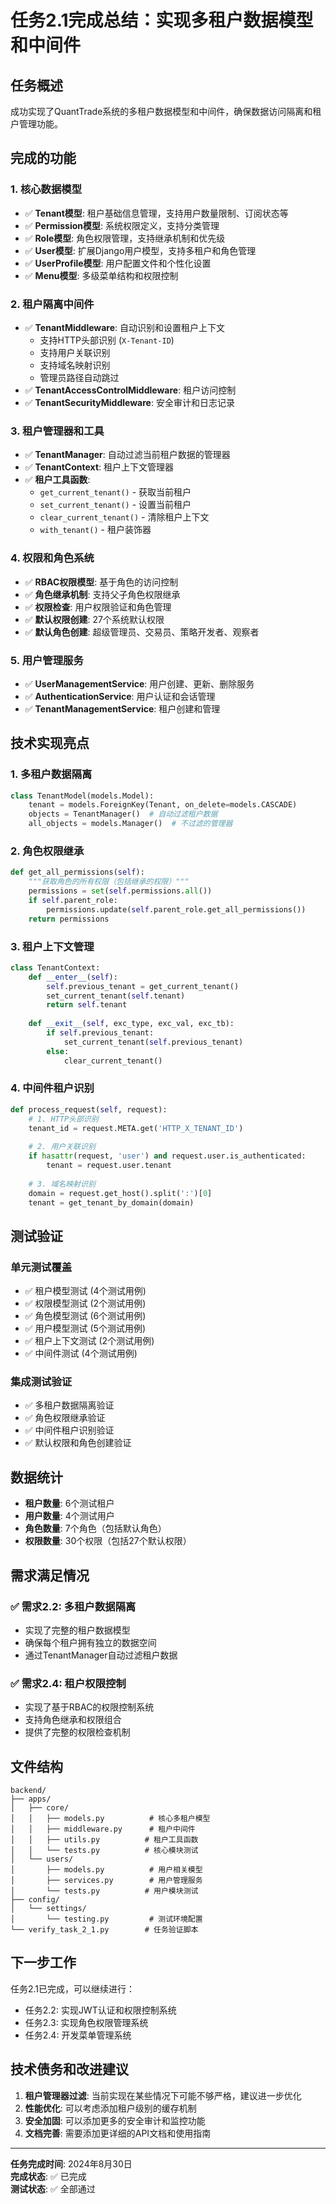 # 任务2.1完成总结：实现多租户数据模型和中间件

## 任务概述
成功实现了QuantTrade系统的多租户数据模型和中间件，确保数据访问隔离和租户管理功能。

## 完成的功能

### 1. 核心数据模型
- ✅ **Tenant模型**: 租户基础信息管理，支持用户数量限制、订阅状态等
- ✅ **Permission模型**: 系统权限定义，支持分类管理
- ✅ **Role模型**: 角色权限管理，支持继承机制和优先级
- ✅ **User模型**: 扩展Django用户模型，支持多租户和角色管理
- ✅ **UserProfile模型**: 用户配置文件和个性化设置
- ✅ **Menu模型**: 多级菜单结构和权限控制

### 2. 租户隔离中间件
- ✅ **TenantMiddleware**: 自动识别和设置租户上下文
  - 支持HTTP头部识别 (`X-Tenant-ID`)
  - 支持用户关联识别
  - 支持域名映射识别
  - 管理员路径自动跳过
- ✅ **TenantAccessControlMiddleware**: 租户访问控制
- ✅ **TenantSecurityMiddleware**: 安全审计和日志记录

### 3. 租户管理器和工具
- ✅ **TenantManager**: 自动过滤当前租户数据的管理器
- ✅ **TenantContext**: 租户上下文管理器
- ✅ **租户工具函数**: 
  - `get_current_tenant()` - 获取当前租户
  - `set_current_tenant()` - 设置当前租户
  - `clear_current_tenant()` - 清除租户上下文
  - `with_tenant()` - 租户装饰器

### 4. 权限和角色系统
- ✅ **RBAC权限模型**: 基于角色的访问控制
- ✅ **角色继承机制**: 支持父子角色权限继承
- ✅ **权限检查**: 用户权限验证和角色管理
- ✅ **默认权限创建**: 27个系统默认权限
- ✅ **默认角色创建**: 超级管理员、交易员、策略开发者、观察者

### 5. 用户管理服务
- ✅ **UserManagementService**: 用户创建、更新、删除服务
- ✅ **AuthenticationService**: 用户认证和会话管理
- ✅ **TenantManagementService**: 租户创建和管理

## 技术实现亮点

### 1. 多租户数据隔离
```python
class TenantModel(models.Model):
    tenant = models.ForeignKey(Tenant, on_delete=models.CASCADE)
    objects = TenantManager()  # 自动过滤租户数据
    all_objects = models.Manager()  # 不过滤的管理器
```

### 2. 角色权限继承
```python
def get_all_permissions(self):
    """获取角色的所有权限（包括继承的权限）"""
    permissions = set(self.permissions.all())
    if self.parent_role:
        permissions.update(self.parent_role.get_all_permissions())
    return permissions
```

### 3. 租户上下文管理
```python
class TenantContext:
    def __enter__(self):
        self.previous_tenant = get_current_tenant()
        set_current_tenant(self.tenant)
        return self.tenant
    
    def __exit__(self, exc_type, exc_val, exc_tb):
        if self.previous_tenant:
            set_current_tenant(self.previous_tenant)
        else:
            clear_current_tenant()
```

### 4. 中间件租户识别
```python
def process_request(self, request):
    # 1. HTTP头部识别
    tenant_id = request.META.get('HTTP_X_TENANT_ID')
    
    # 2. 用户关联识别
    if hasattr(request, 'user') and request.user.is_authenticated:
        tenant = request.user.tenant
    
    # 3. 域名映射识别
    domain = request.get_host().split(':')[0]
    tenant = get_tenant_by_domain(domain)
```

## 测试验证

### 单元测试覆盖
- ✅ 租户模型测试 (4个测试用例)
- ✅ 权限模型测试 (2个测试用例)  
- ✅ 角色模型测试 (6个测试用例)
- ✅ 用户模型测试 (5个测试用例)
- ✅ 租户上下文测试 (2个测试用例)
- ✅ 中间件测试 (4个测试用例)

### 集成测试验证
- ✅ 多租户数据隔离验证
- ✅ 角色权限继承验证
- ✅ 中间件租户识别验证
- ✅ 默认权限和角色创建验证

## 数据统计
- **租户数量**: 6个测试租户
- **用户数量**: 4个测试用户
- **角色数量**: 7个角色（包括默认角色）
- **权限数量**: 30个权限（包括27个默认权限）

## 需求满足情况

### ✅ 需求2.2: 多租户数据隔离
- 实现了完整的租户数据模型
- 确保每个租户拥有独立的数据空间
- 通过TenantManager自动过滤租户数据

### ✅ 需求2.4: 租户权限控制  
- 实现了基于RBAC的权限控制系统
- 支持角色继承和权限组合
- 提供了完整的权限检查机制

## 文件结构
```
backend/
├── apps/
│   ├── core/
│   │   ├── models.py          # 核心多租户模型
│   │   ├── middleware.py      # 租户中间件
│   │   ├── utils.py          # 租户工具函数
│   │   └── tests.py          # 核心模块测试
│   └── users/
│       ├── models.py          # 用户相关模型
│       ├── services.py        # 用户管理服务
│       └── tests.py          # 用户模块测试
├── config/
│   └── settings/
│       └── testing.py         # 测试环境配置
└── verify_task_2_1.py        # 任务验证脚本
```

## 下一步工作
任务2.1已完成，可以继续进行：
- 任务2.2: 实现JWT认证和权限控制系统
- 任务2.3: 实现角色权限管理系统
- 任务2.4: 开发菜单管理系统

## 技术债务和改进建议
1. **租户管理器过滤**: 当前实现在某些情况下可能不够严格，建议进一步优化
2. **性能优化**: 可以考虑添加租户级别的缓存机制
3. **安全加固**: 可以添加更多的安全审计和监控功能
4. **文档完善**: 需要添加更详细的API文档和使用指南

---
**任务完成时间**: 2024年8月30日  
**完成状态**: ✅ 已完成  
**测试状态**: ✅ 全部通过
